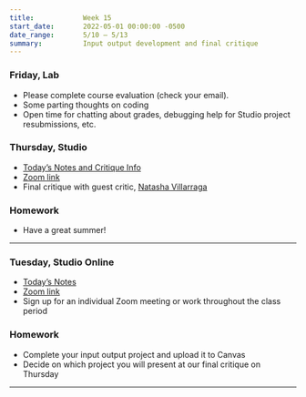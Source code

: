 ```yaml
---
title:            Week 15
start_date:       2022-05-01 00:00:00 -0500
date_range:       5/10 – 5/13
summary:          Input output development and final critique
---
```


### Friday, Lab 
- Please complete course evaluation (check your email).
- Some parting thoughts on coding
- Open time for chatting about grades, debugging help for Studio project resubmissions, etc.

### Thursday, Studio 

- [Today&rsquo;s Notes and Critique Info](https://paper.dropbox.com/doc/Final-Critique--BhWEUcRNobOYcVTbI4HArChRAQ-0scX0PkSXBFNp63x4TtGu)
- [Zoom link](https://newschool.zoom.us/my/nikafisher)
- Final critique with guest critic, [Natasha Villarraga](https://www.natashavillarraga.com/web)

### Homework
- Have a great summer!

---

### Tuesday, Studio Online

- [Today&rsquo;s Notes](https://paper.dropbox.com/doc/Parsons-Week-15a-Work-Session-and-Individual-Check-Ins--BhIYvV6W4newv3aBnUYEtHBDAQ-3dYHOSDCzdamMWBXCMzOg)
- [Zoom link](https://newschool.zoom.us/my/nikafisher)
- Sign up for an individual Zoom meeting or work throughout the class period

### Homework
- Complete your input output project and upload it to Canvas
- Decide on which project you will present at our final critique on Thursday


---